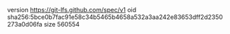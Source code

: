 version https://git-lfs.github.com/spec/v1
oid sha256:5bce0b7fac91e58c34b5465b4658a532a3aa242e83653dff2d2350273a0d06fa
size 560554
